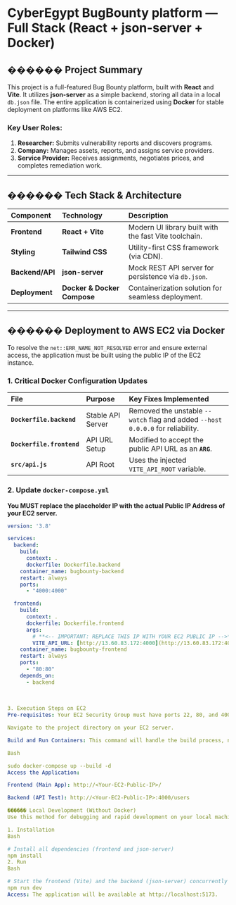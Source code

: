 # CyberEgypt BugBounty platform — Full Stack (React + json-server + Docker)

## ������ Project Summary

This project is a full-featured Bug Bounty platform, built with **React** and **Vite**. It utilizes **json-server** as a simple backend, storing all data in a local `db.json` file. The entire application is containerized using **Docker** for stable deployment on platforms like AWS EC2.

### Key User Roles:
1.  **Researcher:** Submits vulnerability reports and discovers programs.
2.  **Company:** Manages assets, reports, and assigns service providers.
3.  **Service Provider:** Receives assignments, negotiates prices, and completes remediation work.

---

## ������ Tech Stack & Architecture

| Component | Technology | Description |
| :--- | :--- | :--- |
| **Frontend** | **React + Vite** | Modern UI library built with the fast Vite toolchain. |
| **Styling** | **Tailwind CSS** | Utility-first CSS framework (via CDN). |
| **Backend/API** | **json-server** | Mock REST API server for persistence via `db.json`. |
| **Deployment** | **Docker & Docker Compose** | Containerization solution for seamless deployment. |

---

## ������ Deployment to AWS EC2 via Docker

To resolve the `net::ERR_NAME_NOT_RESOLVED` error and ensure external access, the application must be built using the public IP of the EC2 instance.

### 1. Critical Docker Configuration Updates

| File | Purpose | Key Fixes Implemented |
| :--- | :--- | :--- |
| **`Dockerfile.backend`** | Stable API Server | Removed the unstable `--watch` flag and added `--host 0.0.0.0` for reliability. |
| **`Dockerfile.frontend`** | API URL Setup | Modified to accept the public API URL as an **`ARG`**. |
| **`src/api.js`** | API Root | Uses the injected `VITE_API_ROOT` variable. |

### 2. Update `docker-compose.yml`

**You MUST replace the placeholder IP with the actual Public IP Address of your EC2 server.**

```yaml
version: '3.8'

services:
  backend:
    build:
      context: .
      dockerfile: Dockerfile.backend
    container_name: bugbounty-backend
    restart: always
    ports:
      - "4000:4000"

  frontend:
    build:
      context: .
      dockerfile: Dockerfile.frontend
      args:
        # **<-- IMPORTANT: REPLACE THIS IP WITH YOUR EC2 PUBLIC IP -->**
        VITE_API_URL: [http://13.60.83.172:4000](http://13.60.83.172:4000) 
    container_name: bugbounty-frontend
    restart: always
    ports:
      - "80:80"
    depends_on:
      - backend
      
      
      
3. Execution Steps on EC2
Pre-requisites: Your EC2 Security Group must have ports 22, 80, and 4000 open to the public internet (0.0.0.0/0).

Navigate to the project directory on your EC2 server.

Build and Run Containers: This command will handle the build process, network setup, and application launch.

Bash

sudo docker-compose up --build -d
Access the Application:

Frontend (Main App): http://<Your-EC2-Public-IP>/

Backend (API Test): http://<Your-EC2-Public-IP>:4000/users

������️ Local Development (Without Docker)
Use this method for debugging and rapid development on your local machine.

1. Installation
Bash

# Install all dependencies (frontend and json-server)
npm install
2. Run
Bash

# Start the frontend (Vite) and the backend (json-server) concurrently
npm run dev
Access: The application will be available at http://localhost:5173.      
